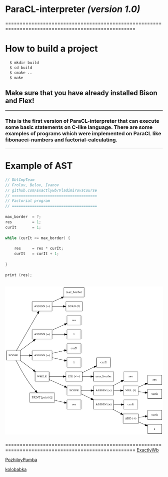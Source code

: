 # **ParaCL-interpreter ***(version 1.0)***** 
===================================================================================================
# How to build a project
```
  $ mkdir build
  $ cd build
  $ cmake ..
  $ make
```
## **Make sure that you have already installed Bison and Flex!**
---
### This is the first version of ParaCL-interpreter that can execute some basic statements on C-like language. There are some examples of programs which were implemented on ParaCL like fibonacci-numbers and factorial-calculating.   
---
# Example of AST 
```cpp
// DblCmpTeam
// Frolov, Belov, Ivanov
// github.com/Exactlywb/VladimirovsCourse
// ====================================== 
// Factorial program 
// ======================================

max_border  = ?;
res         = 1;
curIt       = 1;

while (curIt <= max_border) {

    res     = res * curIt;
    curIt   = curIt + 1;

}

print (res);
```
![Screenshot](pics/dump.png)
---
===================================================================================================
[ExactlyWb](https://github.com/Exactlywb)

[PozhiloyPumba](https://github.com/PozhiloyPumba)

[kolobabka](https://github.com/kolobabka)